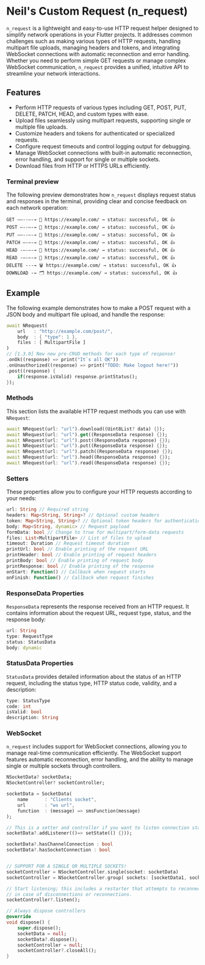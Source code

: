 # Neil's Custom Request (n_request)

`n_request` is a lightweight and easy-to-use HTTP request helper designed to simplify network operations in your Flutter projects. It addresses common challenges such as making various types of HTTP requests, handling multipart file uploads, managing headers and tokens, and integrating WebSocket connections with automatic reconnection and error handling. Whether you need to perform simple GET requests or manage complex WebSocket communication, `n_request` provides a unified, intuitive API to streamline your network interactions.

## Features
- Perform HTTP requests of various types including GET, POST, PUT, DELETE, PATCH, HEAD, and custom types with ease.
- Upload files seamlessly using multipart requests, supporting single or multiple file uploads.
- Customize headers and tokens for authenticated or specialized requests.
- Configure request timeouts and control logging output for debugging.
- Manage WebSocket connections with built-in automatic reconnection, error handling, and support for single or multiple sockets.
- Download files from HTTP or HTTPS URLs efficiently.

### Terminal preview

The following preview demonstrates how `n_request` displays request status and responses in the terminal, providing clear and concise feedback on each network operation:

```
GET ––--–-→ 💬 https://example.com/ → status: successful, OK 👍
POST –--–-→ 💾 https://example.com/ → status: successful, OK 👍
PUT ––--–-→ 📩 https://example.com/ → status: successful, OK 👍
PATCH –-–-→ 📩 https://example.com/ → status: successful, OK 👍
HEAD -–-–-→ 🫥 https://example.com/ → status: successful, OK 👍
READ -–-–-→ 👀 https://example.com/ → status: successful, OK 👍
DELETE ---→ 🗑️ https://example.com/ → status: successful, OK 👍
DOWNLOAD -→ 🗂️ https://example.com/ → status: successful, OK 👍
```

## Example

The following example demonstrates how to make a POST request with a JSON body and multipart file upload, and handle the response:

```dart
await NRequest(
    url   : "http://example.com/post/",
    body  : { "type": 1 },
    files : [ MultipartFile ]
)
// [1.3.0] New new pre-CRUD methods for each type of response!
.onOk((response) => print("It`s all OK"))
.onUnauthorized((response) => print("TODO: Make logout here!"))
.post((response) {
    if(response.isValid) response.printStatus();
});
```

### Methods

This section lists the available HTTP request methods you can use with `NRequest`:

```dart
await NRequest(url: "url").download((Uint8List? data) {});
await NRequest(url: "url").get((ResponseData response) {});
await NRequest(url: "url").post((ResponseData response) {});
await NRequest(url: "url").put((ResponseData response) {});
await NRequest(url: "url").patch((ResponseData response) {});
await NRequest(url: "url").head((ResponseData response) {});
await NRequest(url: "url").read((ResponseData response) {});
```



### Setters

These properties allow you to configure your HTTP requests according to your needs:

```dart
url: String // Required string
headers: Map<String, String>? // Optional custom headers
token: Map<String, String>? // Optional token headers for authentication
body: Map<String, dynamic> // Request payload
formData: bool // Change to true for multipart/form-data requests
files: List<MultipartFile> // List of files to upload
timeout: Duration // Request timeout duration
printUrl: bool // Enable printing of the request URL
printHeader: bool // Enable printing of request headers
printBody: bool // Enable printing of request body
printResponse: bool // Enable printing of the response
onStart: Function() // Callback when request starts
onFinish: Function() // Callback when request finishes
```

### ResponseData Properties

`ResponseData` represents the response received from an HTTP request. It contains information about the request URL, request type, status, and the response body:

```dart
url: String
type: RequestType
status: StatusData
body: dynamic
```

### StatusData Properties

`StatusData` provides detailed information about the status of an HTTP request, including the status type, HTTP status code, validity, and a description:

```dart
type: StatusType
code: int
isValid: bool
description: String
```

### WebSocket

`n_request` includes support for WebSocket connections, allowing you to manage real-time communication efficiently. The WebSocket support features automatic reconnection, error handling, and the ability to manage single or multiple sockets through controllers.

```dart
NSocketData? socketData;
NSocketController? socketController;

socketData = SocketData(
    name      : "Clients socket",
    url       : "ws url",
    function  : (message) => smsFunction(message)
);

// This is a setter and controller if you want to listen connection status
socketData?.addListener(()=> setState(() {}));

socketData?.hasChannelConnection : bool
socketData?.hasSocketConnection : bool


// SUPPORT FOR A SINGLE OR MULTIPLE SOCKETS!
socketController = NSocketController.single(socket: socketData)
socketController = NSocketController.group( sockets: [socketData1, socketData2, ...] )

// Start listening; this includes a restarter that attempts to reconnect to the socket
// in case of disconnections or reconnections.
socketController?.listen();

// Always dispose controllers
@override
void dispose() {
    super.dispose();
    socketData = null;
    socketData?.dispose();
    socketController = null;
    socketController?.closeAll();
}
```